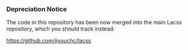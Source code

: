 ### Depreciation Notice

The code in this repository has been now merged into the main Lacss repository, which you should track instead:

https://github.com/jiyuuchc/lacss

